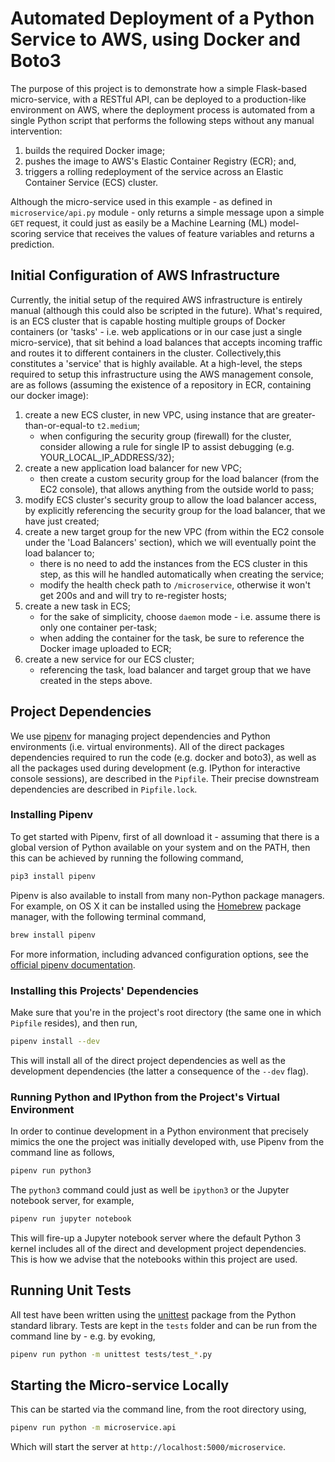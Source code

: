 # Automated Deployment of a Python Service to AWS, using Docker and Boto3

The purpose of this project is to demonstrate how a simple Flask-based micro-service, with a RESTful API, can be deployed to a production-like environment on AWS, where the deployment process is automated from a single Python script that performs the following steps without any manual intervention:

1. builds the required Docker image;
2. pushes the image to AWS's Elastic Container Registry (ECR); and,
3. triggers a rolling redeployment of the service across an Elastic Container Service (ECS) cluster.

Although the micro-service used in this example - as defined in `microservice/api.py` module - only returns a simple message upon a simple `GET` request, it could just as easily be a Machine Learning (ML) model-scoring service that receives the values of feature variables and returns a prediction.

## Initial Configuration of AWS Infrastructure

Currently, the initial setup of the required AWS infrastructure is entirely manual (although this could also be scripted in the future). What's required, is an ECS cluster that is capable hosting multiple groups of Docker containers (or 'tasks' - i.e. web applications or in our case just a single micro-service), that sit behind a load balances that accepts incoming traffic and routes it to different containers in the cluster. Collectively,this constitutes a 'service' that is highly available. At a high-level, the steps required to setup this infrastructure using the AWS management console, are as follows (assuming the existence of a repository in ECR, containing our docker image):

1. create a new ECS cluster, in new VPC, using instance that are greater-than-or-equal-to `t2.medium`;
    - when configuring the security group (firewall) for the cluster, consider allowing a rule for single IP to assist debugging (e.g. YOUR_LOCAL_IP_ADDRESS/32);
2. create a new application load balancer for new VPC;
    - then create a custom security group for the load balancer (from the EC2 console), that allows anything from the outside world to pass;
3. modify ECS cluster's security group to allow the load balancer access, by explicitly referencing the security group for the load balancer, that we have just created;
4. create a new target group for the new VPC (from within the EC2 console under the 'Load Balancers' section), which we will eventually point the load balancer to;
    - there is no need to add the instances from the ECS cluster in this step, as this will he handled automatically when creating the service;
    - modify the health check path to `/microservice`, otherwise it won't get 200s and and will try to re-register hosts;
5. create a new task in ECS;
    - for the sake of simplicity, choose `daemon` mode - i.e. assume there is only one container per-task;
    - when adding the container for the task, be sure to reference the Docker image uploaded to ECR;
6. create a new service for our ECS cluster;
    - referencing the task, load balancer and target group that we have created in the steps above.

## Project Dependencies

We use [pipenv](https://docs.pipenv.org) for managing project dependencies and Python environments (i.e. virtual environments). All of the direct packages dependencies required to run the code (e.g. docker and boto3), as well as all the packages used during development (e.g. IPython for interactive console sessions), are described in the `Pipfile`. Their precise downstream dependencies are described in `Pipfile.lock`.

### Installing Pipenv

To get started with Pipenv, first of all download it - assuming that there is a global version of Python available on your system and on the PATH, then this can be achieved by running the following command,

```bash
pip3 install pipenv
```

Pipenv is also available to install from many non-Python package managers. For example, on OS X it can be installed using the [Homebrew](https://brew.sh) package manager, with the following terminal command,

```bash
brew install pipenv
```

For more information, including advanced configuration options, see the [official pipenv documentation](https://docs.pipenv.org).

### Installing this Projects' Dependencies

Make sure that you're in the project's root directory (the same one in which `Pipfile` resides), and then run,

```bash
pipenv install --dev
```

This will install all of the direct project dependencies as well as the development dependencies (the latter a consequence of the `--dev` flag).

### Running Python and IPython from the Project's Virtual Environment

In order to continue development in a Python environment that precisely mimics the one the project was initially developed with, use Pipenv from the command line as follows,

```bash
pipenv run python3
```

The `python3` command could just as well be `ipython3` or the Jupyter notebook server, for example,

```bash
pipenv run jupyter notebook
```

This will fire-up a Jupyter notebook server where the default Python 3 kernel includes all of the direct and development project dependencies. This is how we advise that the notebooks within this project are used.

## Running Unit Tests

All test have been written using the [unittest](https://docs.python.org/3/library/unittest.html) package from the Python standard library. Tests are kept in the `tests` folder and can be run from the command line by - e.g. by evoking,

```bash
pipenv run python -m unittest tests/test_*.py
```

## Starting the Micro-service Locally

This can be started via the command line, from the root directory using,

```bash
pipenv run python -m microservice.api
```

Which will start the server at `http://localhost:5000/microservice`.